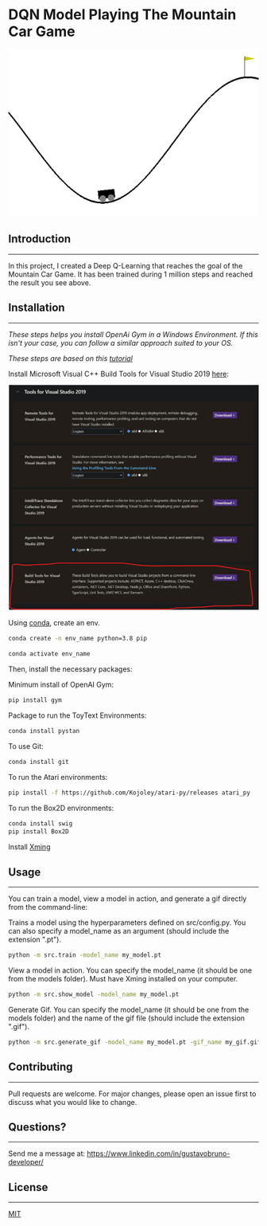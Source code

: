 # DQN Model Playing The Mountain Car Game

![Gif Of Model after being trained for 1 million frames](gifs/1millionframes.gif)

## Introduction
---

In this project, I created a Deep Q-Learning that reaches the goal of the Mountain Car Game. It has been trained during 1 million steps and reached the result you see above.

## Installation
---
*These steps helps you install OpenAi Gym in a Windows Environment. If this isn't your case, you can follow a similar approach suited to your OS.*

*These steps are based on this [tutorial](https://towardsdatascience.com/how-to-install-openai-gym-in-a-windows-environment-338969e24d30)*


Install Microsoft Visual C++ Build Tools for Visual Studio 2019 [here](https://visualstudio.microsoft.com/downloads/):

![Screenshot showing here to download the Build Tools for Visual Studio 2019](images/build_tools_smaller.png)


Using [conda](https://docs.conda.io/en/latest/), create an env.

```bash
conda create -n env_name python=3.8 pip
```

```bash
conda activate env_name
```

Then, install the necessary packages:

Minimum install of OpenAI Gym:

```bash
pip install gym
```

Package to run the ToyText Environments:

```bash
conda install pystan
```

To use Git:

```bash
conda install git
```

To run the Atari environments:

```bash
pip install -f https://github.com/Kojoley/atari-py/releases atari_py
```

To run the Box2D environments:

```bash
conda install swig
pip install Box2D
```

Install [Xming](https://sourceforge.net/projects/xming/)




## Usage
---
You can train a model, view a model in action, and generate a gif directly from the command-line:

Trains a model using the hyperparameters defined on src/config.py. You can also specify a model_name as an argument (should include the extension ".pt").
```bash
python -m src.train -model_name my_model.pt
```

View a model in action. You can specify the model_name (it should be one from the models folder). Must have Xming installed on your computer. 
```bash
python -m src.show_model -model_name my_model.pt
```

Generate Gif. You can specify the model_name (it should be one from the models folder) and the name of the gif file (should include the extension ".gif").
```bash
python -m src.generate_gif -model_name my_model.pt -gif_name my_gif.gif
```

## Contributing
---
Pull requests are welcome. For major changes, please open an issue first to discuss what you would like to change.

## Questions?
---

Send me a message at: https://www.linkedin.com/in/gustavobruno-developer/

## License
---
[MIT](https://choosealicense.com/licenses/mit/)